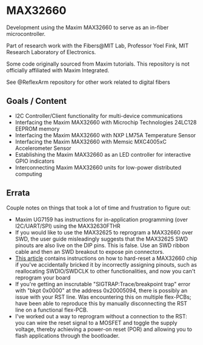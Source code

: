 # MAX32660
Development using the Maxim MAX32660 to serve as an in-fiber microcontroller.

Part of research work with the Fibers@MIT Lab, Professor Yoel Fink, MIT Research Laboratory of Electronics.

Some code originally sourced from Maxim tutorials. This repository is not officially affiliated with Maxim Integrated.

See @ReflexArm repository for other work related to digital fibers

## Goals / Content
* I2C Controller/Client functionality for multi-device communications
* Interfacing the Maxim MAX32660 with Microchip Technologies 24LC128 EEPROM memory
* Interfacing the Maxim MAX32660 with NXP LM75A Temperature Sensor
* Interfacing the Maxim MAX32660 with Memsic MXC4005xC Accelerometer Sensor
* Establishing the Maxim MAX32660 as an LED controller for interactive GPIO indicators
* Interconnecting Maxim MAX32660 units for low-power distributed computing

## Errata
Couple notes on things that took a lot of time and frustration to figure out:
* Maxim UG7159 has instructions for in-application programming (over I2C/UART/SPI) using the MAX32630FTHR
* If you would like to use the MAX32625 to reprogram a MAX32660 over SWD, the user guide misleadingly suggests that the MAX32625 SWD pinouts are also live on the DIP pins. This is false. Use an SWD ribbon cable and then an SWD breakout to expose pin connectors.
* [This article](https://maximsupport.microsoftcrmportals.com/en-us/knowledgebase/article/KA-03553) contains instructions on how to hard-reset a MAX32660 chip if you've accidentally bricked it by incorrectly assigning pinouts, such as reallocating SWDIO/SWDCLK to other functionalities, and now you can't reprogram your board
* If you're getting an inscrutable "SIGTRAP:Trace/breakpoint trap" error with "bkpt 0x0000" at the address 0x20005094, there is possibly an issue with your RST line. Was encountering this on multiple flex-PCBs; have been able to reproduce this by manually disconnecting the RST line on a functional flex-PCB.
* I've worked out a way to reprogram without a connection to the RST: you can wire the reset signal to a MOSFET and toggle the supply voltage, thereby achieving a power-on reset (POR) and allowing you to flash applications through the bootloader.
